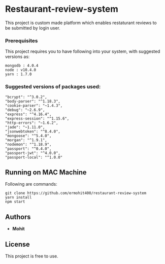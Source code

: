 # Restaurant-review-system

This project is custom made platform which enables restaturant reviews to be submitted by login user.

### Prerequisites
This project requires you to have following into your system, with suggested versions as: 
````
mongodb : 4.0.4
node : v10.4.0
yarn : 1.7.0
````
### Suggested versions of packages used:

```
"bcrypt": "^3.0.2",
"body-parser": "^1.18.3",
"cookie-parser": "~1.4.3",
"debug": "~2.6.9",
"express": "^4.16.4",
"express-session": "^1.15.6",
"http-errors": "~1.6.2",
"jade": "~1.11.0",
"jsonwebtoken": "^8.4.0",
"mongoose": "^5.4.0",
"morgan": "^1.9.1",
"nodemon": "^1.18.9",
"passport": "^0.4.0",
"passport-jwt": "^4.0.0",
"passport-local": "^1.0.0"
```

## Running on MAC Machine
Following are commands:
```
git clone https://github.com/ermohit400/restaurant-review-system
yarn install
npm start
```
## Authors

* **Mohit**

## License

This project is free to use.
